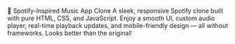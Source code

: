 🎵 Spotify-Inspired Music App Clone
A sleek, responsive Spotify clone built with pure HTML, CSS, and JavaScript. Enjoy a smooth UI, custom audio player, real-time playback updates, and mobile-friendly design — all without frameworks. Looks better than the original!
